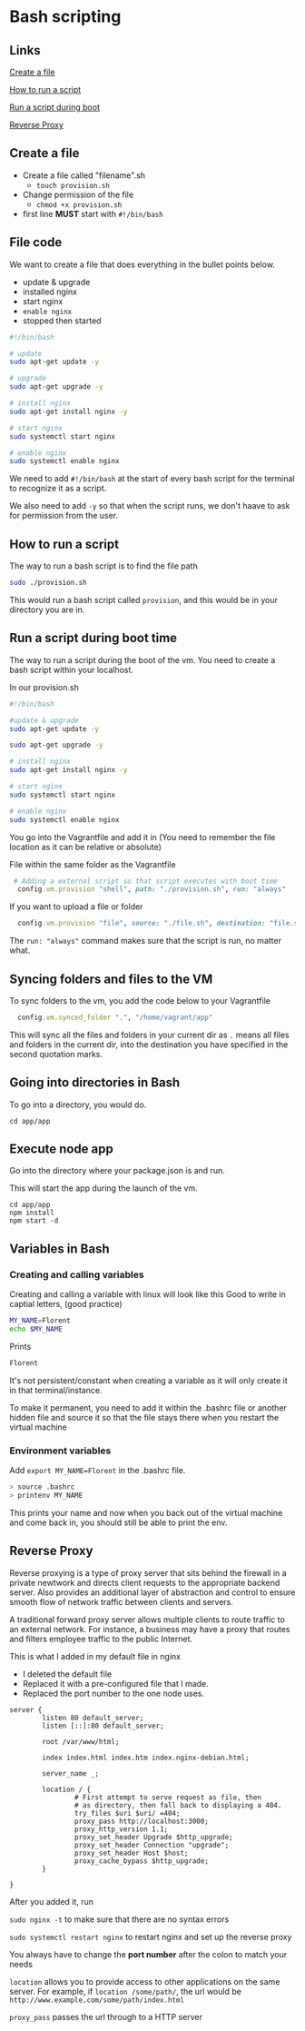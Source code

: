 # Bash scripting

## Links

[Create a file](#create-a-file)

[How to run a script](#how-to-run-a-script)

[Run a script during boot](#run-a-script-during-boot-time)

[Reverse Proxy](#reverse-proxy)

## Create a file

- Create a file called "filename".sh
  - `touch provision.sh`
- Change permission of the file
  - `chmod +x provision.sh`
- first line **MUST** start with `#!/bin/bash`


## File code

We want to create a file that does everything in the bullet points below.

- update & upgrade
- installed nginx
- start nginx
- `enable nginx`
- stopped then started

```bash
#!/bin/bash

# update
sudo apt-get update -y

# upgrade
sudo apt-get upgrade -y

# install nginx
sudo apt-get install nginx -y

# start nginx
sudo systemctl start nginx

# enable nginx
sudo systemctl enable nginx
```

We need to add `#!/bin/bash` at the start of every bash script for the terminal to recognize it as a script.

We also need to add `-y` so that when the script runs, we don't haave to ask for permission from the user.

## How to run a script

The way to run a bash script is to find the file path

```bash
sudo ./provision.sh
```

This would run a bash script called `provision`, and this would be in your directory you are in.

## Run a script during boot time

The way to run a script during the boot of the vm.
You need to create a bash script within your localhost.

In our provision.sh
```bash
#!/bin/bash

#update & upgrade
sudo apt-get update -y

sudo apt-get upgrade -y

# install nginx
sudo apt-get install nginx -y

# start nginx
sudo systemctl start nginx

# enable nginx
sudo systemctl enable nginx
```

You go into the Vagrantfile and add it in (You need to remember the file location as it can be relative or absolute)

File within the same folder as the Vagrantfile

```ruby
 # Adding a external script so that script executes with boot time
  config.vm.provision "shell", path: "./provision.sh", run: "always"
```

If you want to upload a file or folder

```ruby
  config.vm.provision "file", source: "./file.sh", destination: "file.sh", run: "always"
```

The `run: "always"` command makes sure that the script is run, no matter what.

## Syncing folders and files to the VM

To sync folders to the vm, you add the code below to your Vagrantfile

```ruby
  config.vm.synced_folder ".", "/home/vagrant/app"
```

This will sync all the files and folders in your current dir as `.` means all files and folders in the current dir, into the destination you have specified in the second quotation marks.

## Going into directories in Bash

To go into a directory, you would do.

```shell
cd app/app
```

## Execute node app

Go into the directory where your package.json is and run.

This will start the app during the launch of the vm.

```shell
cd app/app
npm install
npm start -d
```

## Variables in Bash

### Creating and calling variables

Creating and calling a variable with linux will look like this
Good to write in captial letters, (good practice)

```bash
MY_NAME=Florent
echo $MY_NAME
```

Prints
```bash
Florent
```

It's not persistent/constant when creating a variable as it will only create it in that terminal/instance.

To make it permanent, you need to add it within the .bashrc file or another hidden file and source it so that the file stays there when you restart the virtual machine

### Environment variables

Add `export MY_NAME=Florent` in the .bashrc file.

```bash
> source .bashrc
> printenv MY_NAME
```


This prints your name and now when you back out of the virtual machine and come back in, you should still be able to print the env.


## Reverse Proxy

Reverse proxying is a type of proxy server that sits behind the firewall in a private newtwork and directs client requests to the appropriate backend server. Also provides an additional layer of abstraction and control to ensure smooth flow of network traffic between clients and servers.

A traditional forward proxy server allows multiple clients to route traffic to an external network. For instance, a business may have a proxy that routes and filters employee traffic to the public Internet.

This is what I added in my default file in nginx

- I deleted the default file
- Replaced it with a pre-configured file that I made.
- Replaced the port number to the one node uses.

```shell
server {
        listen 80 default_server;
        listen [::]:80 default_server;

        root /var/www/html;

        index index.html index.htm index.nginx-debian.html;

        server_name _;

        location / {
                # First attempt to serve request as file, then
                # as directory, then fall back to displaying a 404.
                try_files $uri $uri/ =404;
                proxy_pass http://localhost:3000;
                proxy_http_version 1.1;
                proxy_set_header Upgrade $http_upgrade;
                proxy_set_header Connection "upgrade";
                proxy_set_header Host $host;
                proxy_cache_bypass $http_upgrade;
        }

}
```

After you added it, run

`sudo nginx -t` to make sure that there are no syntax errors

`sudo systemctl restart nginx` to restart nginx and set up the reverse proxy

You always have to change the **port number** after the colon to match your needs

`location` allows you to provide access to other applications on the same server. For example, if `location /some/path/`, the url would be `http://www.example.com/some/path/index.html`


`proxy_pass` passes the url through to a HTTP server
